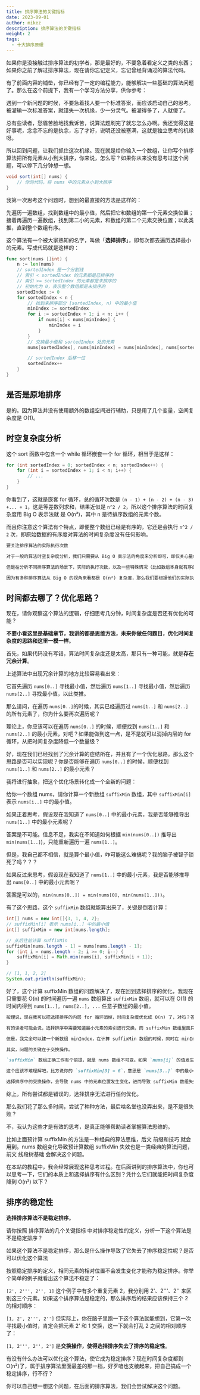 ```yaml
---
title: 排序算法的关键指标
date: 2023-09-01
author: mikez
description: 排序算法的关键指标
weight: 2
tags:
  - 十大排序原理
---
```


如果你是没接触过排序算法的初学者，那是最好的，不要急着看定义之类的东西；如果你之前了解过排序算法，现在请你忘记定义，忘记曾经背诵过的算法代码。

有了前面内容的铺垫，你已经有了一定的编程能力，能够解决一些基础的算法问题了。那么在这个前提下，我有一个学习方法分享，供你参考：

遇到一个新问题的时候，不要急着找人要一个标准答案，而应该启动自己的思考。被灌输一次标准答案，就错失一次机缘，少一分灵气。被灌得多了，人就傻了。

总有些读者，愁眉苦脸地找我诉苦，说算法题刷完了就忘怎么办啊。我还觉得这是好事呢，念念不忘的是执念，忘了才好，说明还没被塞满，这就是独立思考的机缘呀。

所以回到问题，让我们抓住这次机缘。现在就是给你输入一个数组，让你写个排序算法把所有元素从小到大排序，你来说，怎么写？如果你从来没有思考过这个问题，可以停下几分钟想一想。

```java
void sort(int[] nums) {
    // 你的代码，将 nums 中的元素从小到大排序
}
```

我第一次思考这个问题时，想到的最直接的方法是这样的：

先遍历一遍数组，找到数组中的最小值，然后把它和数组的第一个元素交换位置；接着再遍历一遍数组，找到第二小的元素，和数组的第二个元素交换位置；以此类推，直到整个数组有序。

这个算法有一个被大家熟知的名字，叫做「**选择排序**」，即每次都去遍历选择最小的元素。写成代码就是这样的：

```go
func sort(nums []int) {
    n := len(nums)
    // sortedIndex 是一个分割线
    // 索引 < sortedIndex 的元素都是已排序的
    // 索引 >= sortedIndex 的元素都是未排序的
    // 初始化为 0，表示整个数组都是未排序的
    sortedIndex := 0
    for sortedIndex < n {
        // 找到未排序部分 [sortedIndex, n) 中的最小值
        minIndex := sortedIndex
        for i := sortedIndex + 1; i < n; i++ {
            if nums[i] < nums[minIndex] {
                minIndex = i
            }
        }
        // 交换最小值和 sortedIndex 处的元素
        nums[sortedIndex], nums[minIndex] = nums[minIndex], nums[sortedIndex]

        // sortedIndex 后移一位
        sortedIndex++
    }
}
```

## 是否是原地排序

是的。因为算法并没有使用额外的数组空间进行辅助，只是用了几个变量，空间复杂度是 O(1)。

## 时空复杂度分析

这个 sort 函数中包含一个 while 循环嵌套一个 for 循环，相当于是这样：

```java
for (int sortedIndex = 0; sortedIndex < n; sortedIndex++) {
    for (int i = sortedIndex + 1; i < n; i++) {
        // ...
    }
}
```

你看到了，这就是嵌套 for 循环，总的循环次数是 `(n - 1) + (n - 2) + (n - 3) +... + 1`，这是等差数列求和，结果近似是 `n^2 / 2`，所以这个排序算法的时间复杂度用 Big O 表示法就
是 O(n²)，其中 n 是待排序数组的元素个数。

而且你注意这个算法有个特点，即便整个数组已经是有序的，它还是会执行 `n^2 / 2` 次，即原始数据的有序度对算法的时间复杂度没有任何影响。

```md
要关注排序算法的实际执行次数

对于一般的算法时空复杂度分析，我们只需要从 Big O 表示法的角度来分析即可，即仅关心量级（最高次项）的大小，而不关心系数和低次项。

但是在分析不同排序算法的场景下，实际的执行次数，以及一些特殊情况（比如数组本身就有序的情况），还是有必要关注的。

因为有多种排序算法从 Big O 的视角来看都是 O(n²) 复杂度，那么我们要根据他们的实际执行次数以及特殊情况下的表现，来分析它们的优劣。
```

## 时间都去哪了？优化思路？

现在，请你观察这个算法的逻辑，仔细思考几分钟，时间复杂度是否还有优化的可能？

**不要小看这里是基础章节，我讲的都是思维方法，未来你做任何题目，优化时间复杂度的思路和这里一模一样**。

首先，如果代码没有写错，算法时间复杂度还是太高，那只有一种可能，就是**存在冗余计算**。

上述算法中出现冗余计算的地方比较容易看出来：

它首先遍历 `nums[0..]` 寻找最小值，然后遍历 `nums[1..]` 寻找最小值，然后遍历 `nums[2..]` 寻找最小值，以此类推。

那么请问，在遍历 `nums[0..]`的时候，其实已经遍历过 `nums[1..]` 和 `nums[2..]` 的所有元素了，你为什么要再次遍历呢？

理论上，你应该可以在遍历 `nums[0..]` 的时候，顺便找到 `nums[1..]` 和 `nums[2..]` 的最小元素，对吧？如果能做到这一点，是不是就可以消掉内层的 for 循环，从把时间复杂度降低一个数量级？

好，现在我们已经找到了冗余计算的症结所在，并且有了一个优化思路。那么这个思路是否可以实现呢？你是否能够在遍历 `nums[0..]` 的时候，顺便找到 `nums[1..]` 和 `nums[2..]` 的最小元素？

我将进行抽象，把这个优化场景转化成一个全新的问题：

给你一个数组 nums，请你计算一个新数组 `suffixMin` 数组，其中 `suffixMin[i]` 表示 `nums[i..]` 中的最小值。

如果正着思考，假设现在我知道了 `nums[0..]` 中的最小元素，我是否能够推导出 `nums[1..]` 中的最小元素呢？

答案是不可能。信息不足，我实在不知道如何根据 `min(nums[0..])` 推导出 `min(nums[1..]`)，只能重新遍历一遍 `nums[1..]`。

但是，我自己都不相信，就是算个最小值，咋可能这么难搞呢？我的脑子被智子锁死了吗？？？

如果反过来思考，假设现在我知道了 `nums[1..]` 中的最小元素，我是否能够推导出 `nums[0..]` 中的最小元素呢？

答案是可以的，`min(nums[0..]) = min(nums[0], min(nums[1..]))`。

有了这个思路，这个 `suffixMin` 数组就能算出来了，关键是倒着计算：

```java
int[] nums = new int[]{3, 1, 4, 2};
// suffixMin[i] 表示 nums[i..] 中的最小值
int[] suffixMin = new int[nums.length];

// 从后往前计算 suffixMin
suffixMin[nums.length - 1] = nums[nums.length - 1];
for (int i = nums.length - 2; i >= 0; i--) {
    suffixMin[i] = Math.min(nums[i], suffixMin[i + 1]);
}

// [1, 1, 2, 2]
System.out.println(suffixMin);
```

好了，这个计算 suffixMin 数组的问题解决了，现在回到选择排序的优化，我现在只需要花 O(n) 的时间遍历一遍 `nums` 数组算出 `suffixMin` 数组，就可以在 O(1) 的时间内得到 `nums[1..], nums[2..], ...` 任意子数组的最小值。

```md
按理说，现在我可以把选择排序的内层 for 循环消掉，时间复杂度优化成 O(n) 了，对吗？答案是不行。

有的读者可能会说，选择排序中需要知道最小元素的索引进行交换，而 suffixMin 数组里面只存储了最小元素的值，没有存储索引，所以无法优化选择排序。

但是，我完全可以建一个新数组 minIndex，在计算 suffixMin 数组的时候，同时在 minIndex 记录下最小元素对应的索引，所以这个问题不是关键。

其实，问题的关键在于交换操作。

`suffixMin` 数组正确工作有个前提，就是 nums 数组不可变。如果 `nums[i]` 的值发生改变，那么所有 `suffixMin[0..i]` 存储的最小值就失效了，需要重新计算一次才行。

这个应该不难理解吧，比方说你的 `suffixMin[3] = 6`，意思是 `nums[3..]` 中的最小值是 6。如果你修改了 nums[5] = 2，那么 `suffixMin[0..5]` 的值都应该变成 2，而不再是 6 了。

选择排序中的交换操作，会导致 nums 中的元素位置发生变化，进而导致 suffixMin 数组失效，这才是问题的本质。
```

综上，所有尝试都是错误的，选择排序无法进行任何优化。

那么我们花了那么多时间，尝试了种种方法，最后啥名堂也没弄出来，是不是很失败？

不，我认为这些才是有效的思考，是真正能够帮助读者掌握算法思维的。

比如上面预计算 suffixMin 的方法是一种经典的算法思维，后文
前缀和技巧 就会用到。nums 数组变化导致预计算数组 suffixMin 失效也是一类经典的算法问题，前文
线段树基础 会解决这个问题。

在本站的教程中，我会经常展现这种思考过程。在后面讲到的排序算法中，你也可以思考一下，它们的本质上和选择排序有什么区别？凭什么它们就能把时间复杂度降到 O(n²) 以下？

## 排序的稳定性

**选择排序算法不是稳定排序**。

请你按照
排序算法的几个关键指标 中对排序稳定性的定义，分析一下这个算法是不是稳定排序？

如果这个算法不是稳定排序，那么是什么操作导致了它失去了排序稳定性呢？是否可以优化这个算法

按照稳定排序的定义，相同元素的相对位置不会发生变化才能称为稳定排序。你举个简单的例子就看出这个算法不稳定了：

`[2', 2''', 2'', 1]`
这个例子中有多个重复元素 2，我分别用 2'、2'''、2'' 来区别这三个元素。如果这个排序算法是稳定的，那么排序后的结果应该保持三个 2 的相对顺序：

`[1, 2', 2''', 2'']`
但实际上，你在脑子里跑一下这个算法就能想到，它第一次寻找最小值时，肯定会把元素 2' 和 1 交换，这一下就会打乱 2 之间的相对顺序了：

`[1, 2''', 2'', 2']`
是**交换操作，使得选择排序失去了排序的稳定性**。

有没有什么办法可以优化这个算法，使它成为稳定排序？现在时间复杂度都到 O(n²)了，属于排序算法里面最差的那一档，好歹咱也支棱起来，把自己搞成一个稳定排序，行不行？

你可以自己想一想这个问题，在后面的排序算法，我们会尝试解决这个问题。
